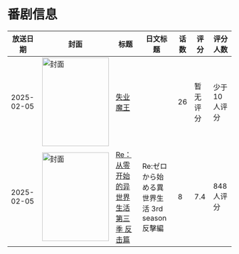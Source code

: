 # 番剧信息

|放送日期|封面|标题|日文标题|话数|评分|评分人数|
|---|---|---|---|---|---|---|
|2025-02-05|<img src="//lain.bgm.tv/pic/cover/c/5f/6e/449365_vnV15.jpg" alt="封面" style="width:150px;height:200px;object-fit:cover;">|[失业魔王](https://bangumi.tv/subject/449365)||26|暂无评分|少于10人评分|
|2025-02-05|<img src="//lain.bgm.tv/pic/cover/c/2e/d7/510728_P22GO.jpg" alt="封面" style="width:150px;height:200px;object-fit:cover;">|[Re：从零开始的异世界生活 第三季 反击篇](https://bangumi.tv/subject/510728)|Re:ゼロから始める異世界生活 3rd season 反擊編|8|7.4|848人评分|
